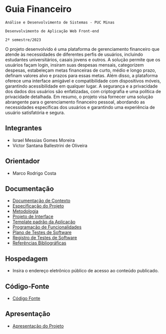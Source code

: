 # Guia Financeiro

`Análise e Desenvolvimento de Sistemas - PUC Minas`

`Desenvolvimento de Aplicação Web Front-end`

`2º semestre/2023`

O projeto desenvolvido é uma plataforma de gerenciamento financeiro que atende às necessidades de diferentes perfis de usuários, incluindo estudantes universitários, casais jovens e outros. A solução permite que os usuários façam login, insiram suas despesas mensais, categorizem despesas, estabeleçam metas financeiras de curto, médio e longo prazo, definam valores alvo e prazos para essas metas. Além disso, a plataforma oferece uma interface amigável e compatibilidade com dispositivos móveis, garantindo acessibilidade em qualquer lugar. A segurança e a privacidade dos dados dos usuários são enfatizadas, com criptografia e uma política de privacidade detalhada. Em resumo, o projeto visa fornecer uma solução abrangente para o gerenciamento financeiro pessoal, abordando as necessidades específicas dos usuários e garantindo uma experiência de usuário satisfatória e segura.

## Integrantes

* Israel Messias Gomes Moreira
* Víctor Santana Ballestrini de Oliveira

## Orientador

* Marco Rodrigo Costa

## Documentação

* [Documentação de Contexto](documentos/01-Documentação%20de%20Contexto.md)
* [Especificação do Projeto](documentos/02-Especificação%20do%20Projeto.md)  
* [Metodologia](documentos/03-Metodologia.md)
* [Projeto de Interface](documentos/04-Projeto%20de%20Interface.md)
* [Template padrão da Aplicação](documentos/05-Template%20padrão%20da%20Aplicação.md)
* [Programação de Funcionalidades](documentos/06-Programação%20de%20Funcionalidades.md)
* [Plano de Testes de Software](documentos/07-Plano%20de%20Testes%20de%20Software.md)
* [Registro de Testes de Software](documentos/08-Registro%20de%20Testes%20de%20Software.md)
* [Referências Bibliográficas](documentos/09-Referências.md)

## Hospedagem

* Insira o endereço eletrônico público de acesso ao conteúdo publicado.

## Código-Fonte

* [Código Fonte](codigo-fonte/README.md)

## Apresentação

* [Apresentação do Projeto](apresentacao/README.md)
